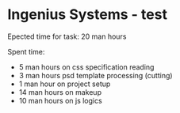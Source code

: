 # Ingenius Systems - test
Epected time for task: 20 man hours

Spent time:
* 5 man hours on css specification reading
* 3 man hours psd template processing (cutting)
* 1 man hour on project setup
* 14 man hours on makeup
* 10 man hours on js logics
